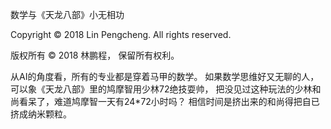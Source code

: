 数学与《天龙八部》小无相功

Copyright © 2018 Lin Pengcheng. All rights reserved.

版权所有 © 2018 林鹏程， 保留所有权利。

从AI的角度看，所有的专业都是穿着马甲的数学。
如果数学思维好又无聊的人，可以象《天龙八部》里的鸠摩智用少林72绝技耍帅，
把没见过这种玩法的少林和尚看呆了，难道鸠摩智一天有24*72小时吗？
相信时间是挤出来的和尚得把自已挤成纳米颗粒。
